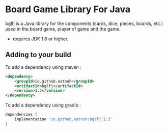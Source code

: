 # Board Game Library For Java
bglfj is a Java library for the components (cards, dice, pieces, boards, etc.) used in the board game, 
player of game and the game.

* requires JDK 1.8 or higher.

## Adding to your build

To add a dependency using maven :
```xml
<dependency>
    <groupId>io.github.eatnuh</groupId>
    <artifactId>bglfj</artifactId>
    <version>1.3</version>
</dependency>
```

To add a dependency using gradle : 
```groovy
dependencies {
    implementation 'io.github.eatnuh:bglfj:1.3' 
}
```